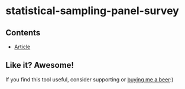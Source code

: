 # statistical-sampling-panel-survey

## Contents
- [Article](article.pdf)

## Like it? Awesome!
If you find this tool useful, consider supporting or [buying me a beer](https://www.paypal.me/garciparedes/2):)
